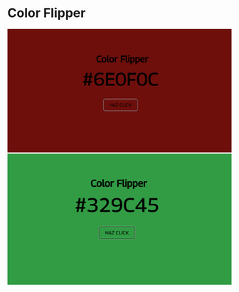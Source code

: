 # Color Flipper
![alt text](https://github.com/Ivn-GM/Color-Flipper/blob/master/images/colorFlip1.png?raw=true)
![alt text](https://github.com/Ivn-GM/Color-Flipper/blob/master/images/colorFlip2.png?raw=true)